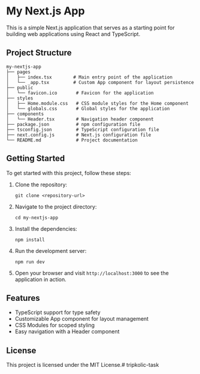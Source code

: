 # My Next.js App

This is a simple Next.js application that serves as a starting point for building web applications using React and TypeScript.

## Project Structure

```
my-nextjs-app
├── pages
│   ├── index.tsx        # Main entry point of the application
│   └── _app.tsx         # Custom App component for layout persistence
├── public
│   └── favicon.ico       # Favicon for the application
├── styles
│   ├── Home.module.css   # CSS module styles for the Home component
│   └── globals.css       # Global styles for the application
├── components
│   └── Header.tsx        # Navigation header component
├── package.json          # npm configuration file
├── tsconfig.json         # TypeScript configuration file
├── next.config.js        # Next.js configuration file
└── README.md             # Project documentation
```

## Getting Started

To get started with this project, follow these steps:

1. Clone the repository:
   ```
   git clone <repository-url>
   ```

2. Navigate to the project directory:
   ```
   cd my-nextjs-app
   ```

3. Install the dependencies:
   ```
   npm install
   ```

4. Run the development server:
   ```
   npm run dev
   ```

5. Open your browser and visit `http://localhost:3000` to see the application in action.

## Features

- TypeScript support for type safety
- Customizable App component for layout management
- CSS Modules for scoped styling
- Easy navigation with a Header component

## License

This project is licensed under the MIT License.#   t r i p k o l i c - t a s k  
 
